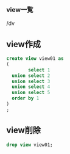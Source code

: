 ### view一覧
/dv

## view作成
```sql
create view view01 as
(
        select 1 
  union select 2
  union select 3
  union select 4
  union select 5
  order by 1
)
;
```
## view削除
```sql
drop view view01;
```

